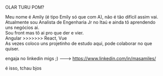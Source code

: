 OLAR TURU POM?

Meu nome é Amily (é tipo Emily só que com A), não é tão difícil assim vai. </br>
Atualmente sou Analista de Engenharia Jr no Itaú e ainda tô aprendendo uns negócios ai.</br>
Sou front mas tô ai pro que der e vier.</br>
Angular >>>>>>> React, Vue</br>
As vezes coloco uns projetinho de estudo aqui, pode colaborar no que quiser.</br>

engaja no linkedin migs ;) ---> https://www.linkedin.com/in/masamiles/</br>

é isso, tchau bjos
